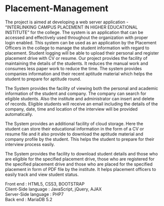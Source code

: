 # Placement-Management
The  project  is  aimed  at  developing  a  web  server  application  -  “INTERLINKING 
CAMPUS PLACEMENT IN HIGHER EDUCATIONAL INSTITUTE” for the college. 
The  system  is  an  application  that  can  be  accessed  and  effectively  used  throughout  the 
organization  with  proper  login  enabled.  This  system  can  be  used  as  an  application  by  the 
Placement  Officers  in  the  college  to  manage  the  student  information  with  regard  to 
placement. Student logging will be able to upload their personal and register placement drive 
with  CV  or  resume.  Our  project  provides  the  facility  of  maintaining  the  details  of  the 
students. It reduces the manual work and consumes less paper work to reduce the time. 
The system provides companies information and their recent aptitude material which 
helps the student to prepare for aptitude round.

The  System  provides  the  facility  of  viewing  both  the  personal  and  academic 
information of the student and company. The company can search for eligible students. Also 
the institute and administrator can insert and delete of records. Eligible students will receive 
an email including the details of the company, date, time and location of the interview will be 
provided automatically. 

The System provides an additional facility of cloud storage. Here the student can store 
their  educational  information  in  the  form  of  a  CV  or  resume  file  and  it  also  provide  to 
download the aptitude material and company profile by the student. This helps the student to 
prepare for their interview process easily. 

The  System  provides  the  facility  to  download  student  details  and  those  who  are 
eligible  for  the  specified  placement  drive,  those  who  are  registered  for  the  specified 
placement drive and those who are placed for the specified placement in form of PDF file by 
the institute. It helps placement officers to easily track and view student status.

Front end               :   HTML5, CSS3, BOOTSTRAP <br />
Client-Side language    :   JavaScript, jQuery, AJAX <br />
Server-Side language    :   PHP7 <br />
Back end                :   MariaDB 5.2 <br />

